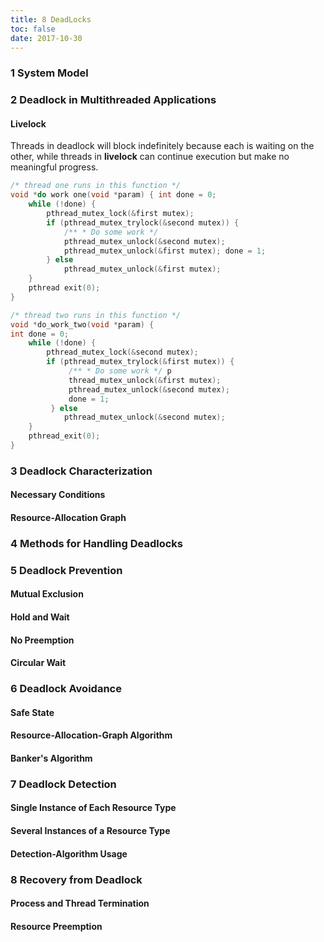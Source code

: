 ```yaml
---
title: 8 DeadLocks
toc: false
date: 2017-10-30
---
```



### 1 System Model
### 2 Deadlock in Multithreaded Applications
#### Livelock

Threads in deadlock will block indefinitely because each is waiting on the other, while threads in **livelock** can continue execution but make no meaningful progress.


```C
/* thread one runs in this function */ 
void *do work one(void *param) { int done = 0;
    while (!done) {
        pthread_mutex_lock(&first mutex); 
        if (pthread_mutex_trylock(&second mutex)) { 
            /** * Do some work */ 
            pthread_mutex_unlock(&second mutex);
            pthread_mutex_unlock(&first mutex); done = 1; 
        } else 
            pthread_mutex_unlock(&first mutex);
    }
    pthread exit(0);
}

/* thread two runs in this function */ 
void *do_work_two(void *param) { 
int done = 0;
    while (!done) {
        pthread_mutex_lock(&second mutex); 
        if (pthread_mutex_trylock(&first mutex)) {
             /** * Do some work */ p
             thread_mutex_unlock(&first mutex); 
             pthread_mutex_unlock(&second mutex); 
             done = 1; 
         } else 
            pthread_mutex_unlock(&second mutex);
    }
    pthread_exit(0);
}
```
### 3 Deadlock Characterization
#### Necessary Conditions
#### Resource-Allocation Graph
### 4 Methods for Handling Deadlocks

### 5 Deadlock Prevention
#### Mutual Exclusion
#### Hold and Wait
#### No Preemption
#### Circular Wait
### 6 Deadlock Avoidance
#### Safe State
#### Resource-Allocation-Graph Algorithm
#### Banker's Algorithm
### 7 Deadlock Detection
#### Single Instance of Each Resource Type
#### Several Instances of a Resource Type
#### Detection-Algorithm Usage
### 8 Recovery from Deadlock
#### Process and Thread Termination
#### Resource Preemption
